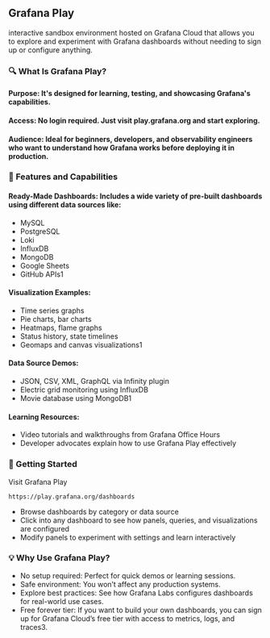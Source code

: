 ## Grafana Play
interactive sandbox environment hosted on Grafana Cloud that allows you to explore and experiment with Grafana dashboards without needing to sign up or configure anything.

### 🔍 What Is Grafana Play?
#### Purpose: It's designed for learning, testing, and showcasing Grafana's capabilities.
#### Access: No login required. Just visit play.grafana.org and start exploring.
#### Audience: Ideal for beginners, developers, and observability engineers who want to understand how Grafana works before deploying it in production.

### 🧪 Features and Capabilities

#### Ready-Made Dashboards: Includes a wide variety of pre-built dashboards using different data sources like:

* MySQL
* PostgreSQL
* Loki
* InfluxDB
* MongoDB
* Google Sheets
* GitHub APIs1

#### Visualization Examples:

* Time series graphs
* Pie charts, bar charts
* Heatmaps, flame graphs
* Status history, state timelines
* Geomaps and canvas visualizations1

#### Data Source Demos:

* JSON, CSV, XML, GraphQL via Infinity plugin
* Electric grid monitoring using InfluxDB
* Movie database using MongoDB1

#### Learning Resources:

* Video tutorials and walkthroughs from Grafana Office Hours
* Developer advocates explain how to use Grafana Play effectively

### 🚀 Getting Started
Visit Grafana Play
```
https://play.grafana.org/dashboards
```
* Browse dashboards by category or data source
* Click into any dashboard to see how panels, queries, and visualizations are configured
* Modify panels to experiment with settings and learn interactively

### 💡 Why Use Grafana Play?

* No setup required: Perfect for quick demos or learning sessions.
* Safe environment: You won’t affect any production systems.
* Explore best practices: See how Grafana Labs configures dashboards for real-world use cases.
* Free forever tier: If you want to build your own dashboards, you can sign up for Grafana Cloud’s free tier with access to metrics, logs, and traces3.
